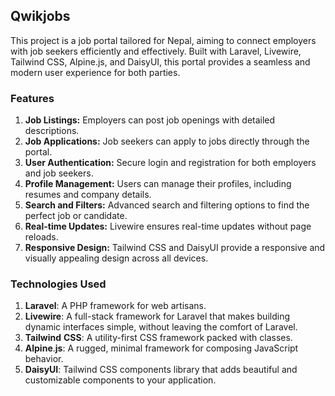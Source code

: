## Qwikjobs
This project is a job portal tailored for Nepal, aiming to connect employers with job seekers efficiently and effectively. Built with Laravel, Livewire, Tailwind CSS, Alpine.js, and DaisyUI, this portal provides a seamless and modern user experience for both parties.

### Features
1. **Job Listings:** Employers can post job openings with detailed descriptions.
2. **Job Applications:** Job seekers can apply to jobs directly through the portal.
3. **User Authentication:** Secure login and registration for both employers and job seekers.
4. **Profile Management:** Users can manage their profiles, including resumes and company details.
5. **Search and Filters:** Advanced search and filtering options to find the perfect job or candidate.
6. **Real-time Updates:** Livewire ensures real-time updates without page reloads.
7. **Responsive Design:** Tailwind CSS and DaisyUI provide a responsive and visually appealing design across all devices.

### Technologies Used
1. **Laravel**: A PHP framework for web artisans.
2. **Livewire**: A full-stack framework for Laravel that makes building dynamic interfaces simple, without leaving the comfort of Laravel.
3. **Tailwind** **CSS**: A utility-first CSS framework packed with classes.
4. **Alpine**.**js**: A rugged, minimal framework for composing JavaScript behavior.
5. **DaisyUI**: Tailwind CSS components library that adds beautiful and customizable components to your application.

